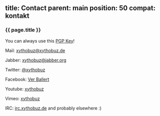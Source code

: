 title: Contact
parent: main
position: 50
compat: kontakt
---

### {{ page.title }}

You can always use this [PGP Key][1]!

Mail: <xythobuz@xythobuz.de>

Jabber: xythobuz@jabber.org

Twitter: [@xythobuz][2]

Facebook: [Ver Ballert][3]

Youtube: [xythobuz][4]

Vimeo: [xythobuz][5]

IRC: [irc.xythobuz.de][6] and probably elsewhere :)

 [1]: files/xythobuz.gpg
 [2]: https://twitter.com/xythobuz
 [3]: https://www.facebook.com/vballert
 [4]: http://www.youtube.com/user/xythobuz
 [5]: https://vimeo.com/xythobuz
 [6]: https://kiwiirc.com/client/irc.xythobuz.de/xythobuz
